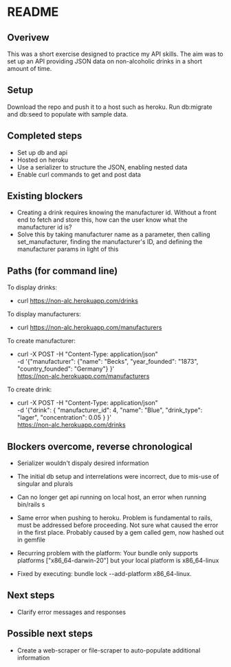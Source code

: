 # README

## Overivew

This was a short exercise designed to practice my API skills. The aim was to set up an API providing JSON data on non-alcoholic drinks in a short amount of time.

## Setup

Download the repo and push it to a host such as heroku.
Run db:migrate and db:seed to populate with sample data.

## Completed steps

- Set up db and api
- Hosted on heroku
- Use a serializer to structure the JSON, enabling nested data
- Enable curl commands to get and post data

## Existing blockers

- Creating a drink requires knowing the manufacturer id. Without a front end to fetch and store this, how can the user know what the manufacturer id is?
- Solve this by taking manufacturer name as a parameter, then calling set_manufacturer, finding the manufacturer's ID, and defining the manufacturer params in light of this

## Paths (for command line)

To display drinks:
- curl https://non-alc.herokuapp.com/drinks 

To display manufacturers:
- curl https://non-alc.herokuapp.com/manufacturers

To create manufacturer:
- curl -X POST -H "Content-Type: application/json" \
    -d '{"manufacturer": {"name": "Becks", "year_founded": "1873", "country_founded": "Germany"} }' \
    https://non-alc.herokuapp.com/manufacturers

To create drink:
- curl -X POST -H "Content-Type: application/json" \
    -d '{"drink": { "manufacturer_id": 4, "name": "Blue", "drink_type": "lager", "concentration": 0.05 } }' \
    https://non-alc.herokuapp.com/drinks

## Blockers overcome, reverse chronological

- Serializer wouldn't dispaly desired information
- The initial db setup and interrelations were incorrect, due to mis-use of singular and plurals

- Can no longer get api running on local host, an error when running bin/rails s
- Same error when pushing to heroku. Problem is fundamental to rails, must be addressed before proceeding. Not sure what caused the error in the first place. Probably caused by a gem called gem, now hashed out in gemfile

- Recurring problem with the platform: Your bundle only supports platforms ["x86_64-darwin-20"] but your local platform is x86_64-linux
- Fixed by executing: bundle lock --add-platform x86_64-linux.

## Next steps

- Clarify error messages and responses

## Possible next steps

- Create a web-scraper or file-scraper to auto-populate additional information

